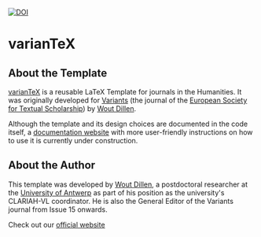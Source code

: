 [![DOI](https://zenodo.org/badge/215016822.svg)](https://zenodo.org/badge/latestdoi/215016822)

# varianTeX

## About the Template

[varianTeX](https://variantex.woutdillen.be) is a reusable LaTeX Template for journals in the Humanities. It was originally developed for [Variants](https://journals.openedition.org/variants/) (the journal of the [European Society for Textual Scholarship](https://textualscholarship.eu/)) by [Wout Dillen](https://github.com/WoutDLN).

Although the template and its design choices are documented in the code itself, a [documentation website](https://github.com/WoutDLN/varianTeX/wiki) with more user-friendly instructions on how to use it is currently under construction.

## About the Author

This template was developed by [Wout Dillen](https://github.com/WoutDLN), a postdoctoral researcher at the [University of Antwerp](https://uantwerpen.be) as part of his position as the university's CLARIAH-VL coordinator. He is also the General Editor of the Variants journal from Issue 15 onwards. 

Check out our [official website](https://variantex.woutdillen.be)
